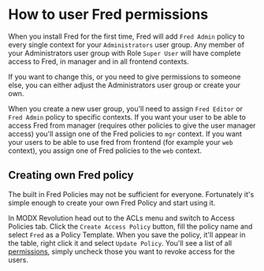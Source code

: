 # How to user Fred permissions

When you install Fred for the first time, Fred will add `Fred Admin` policy to every single context for your `Administrators` user group. Any member of your Administrators user group with Role `Super User` will have complete access to Fred, in manager and in all frontend contexts.

If you want to change this, or you need to give permissions to someone else, you can either adjust the Administrators user group or create your own.

When you create a new user group, you'll need to assign `Fred Editor` or `Fred Admin` policy to specific contexts. If you want your user to be able to access Fred from manager (requires other policies to give the user manager access) you'll assign one of the Fred policies to `mgr` context. If you want your users to be able to use fred from frontend (for example your `web` context), you assign one of Fred policies to the `web` context.

## Creating own Fred policy
The built in Fred Policies may not be sufficient for everyone. Fortunately it's simple enough to create your own Fred Policy and start using it.

In MODX Revolution head out to the ACLs menu and switch to Access Policies tab. Click the `Create Access Policy` button, fill the policy name and select `Fred` as a Policy Template. When you save the policy, it'll appear in the table, right click it and select `Update Policy`. You'll see a list of all [permissions](/acls/permissions), simply uncheck those you want to revoke access for the users.
